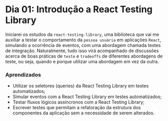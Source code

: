 # Dia 01: Introdução a React Testing Library

Iniciarei os estudos da `react-testing-library`, uma biblioteca que vai me auxiliar a testar o comportamento da `pessoa usuária` em aplicações `React`, simulando a ocorrência de eventos, com uma abordagem chamada testes de integração. Naturalmente, tudo isso virá acompanhado de discussões acerca de boas práticas de `teste` e `tradeoffs` de diferentes abordagens de teste, ou seja, quando e porque utilizar uma abordagem em vez da outra.

### Aprendizados

- Utilizar os seletores (queries) da React Testing Library em testes automatizados;
- Simular eventos com a React Testing Library em testes automatizados;
- Testar fluxos lógicos assíncronos com a React Testing Library;
- Escrever testes que permitam a refatoração da estrutura dos componentes da aplicação sem a necessidade de serem alterados.